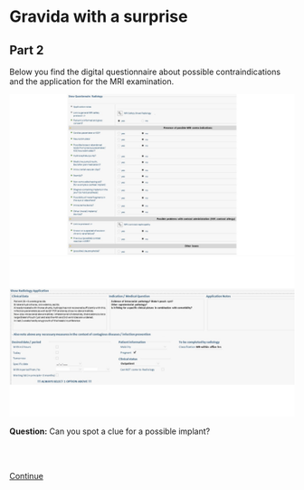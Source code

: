 # Gravida with a surprise

## Part 2

Below you find the digital questionnaire about possible contraindications and the application for the MRI examination.

![](MRI_questionnair_ENG.jpg)
![](MRI_application_ENG.jpg)

**Question:** Can you spot a clue for a possible implant? 

<br>
<br>

[Continue](case_part3.md)
